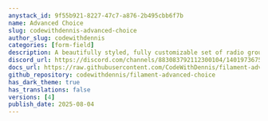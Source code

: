 ```yaml
---
anystack_id: 9f55b921-8227-47c7-a876-2b495cbb6f7b
name: Advanced Choice
slug: codewithdennis-advanced-choice
author_slug: codewithdennis
categories: [form-field]
description: A beautifully styled, fully customizable set of radio group components for FilamentPHP 4.
discord_url: https://discord.com/channels/883083792112300104/1401973675942477975
docs_url: https://raw.githubusercontent.com/CodeWithDennis/filament-advanced-choice-docs/main/README.md
github_repository: codewithdennis/filament-advanced-choice
has_dark_theme: true
has_translations: false
versions: [4]
publish_date: 2025-08-04
---
```

